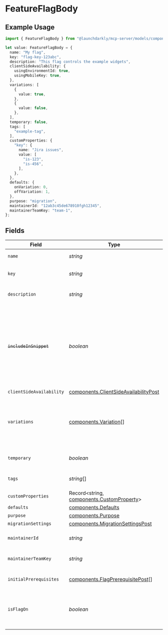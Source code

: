 # FeatureFlagBody

## Example Usage

```typescript
import { FeatureFlagBody } from "@launchdarkly/mcp-server/models/components";

let value: FeatureFlagBody = {
  name: "My flag",
  key: "flag-key-123abc",
  description: "This flag controls the example widgets",
  clientSideAvailability: {
    usingEnvironmentId: true,
    usingMobileKey: true,
  },
  variations: [
    {
      value: true,
    },
    {
      value: false,
    },
  ],
  temporary: false,
  tags: [
    "example-tag",
  ],
  customProperties: {
    "key": {
      name: "Jira issues",
      value: [
        "is-123",
        "is-456",
      ],
    },
  },
  defaults: {
    onVariation: 0,
    offVariation: 1,
  },
  purpose: "migration",
  maintainerId: "12ab3c45de678910fgh12345",
  maintainerTeamKey: "team-1",
};
```

## Fields

| Field                                                                                                                                                                                                                                                                                       | Type                                                                                                                                                                                                                                                                                        | Required                                                                                                                                                                                                                                                                                    | Description                                                                                                                                                                                                                                                                                 | Example                                                                                                                                                                                                                                                                                     |
| ------------------------------------------------------------------------------------------------------------------------------------------------------------------------------------------------------------------------------------------------------------------------------------------- | ------------------------------------------------------------------------------------------------------------------------------------------------------------------------------------------------------------------------------------------------------------------------------------------- | ------------------------------------------------------------------------------------------------------------------------------------------------------------------------------------------------------------------------------------------------------------------------------------------- | ------------------------------------------------------------------------------------------------------------------------------------------------------------------------------------------------------------------------------------------------------------------------------------------- | ------------------------------------------------------------------------------------------------------------------------------------------------------------------------------------------------------------------------------------------------------------------------------------------- |
| `name`                                                                                                                                                                                                                                                                                      | *string*                                                                                                                                                                                                                                                                                    | :heavy_check_mark:                                                                                                                                                                                                                                                                          | A human-friendly name for the feature flag                                                                                                                                                                                                                                                  | My flag                                                                                                                                                                                                                                                                                     |
| `key`                                                                                                                                                                                                                                                                                       | *string*                                                                                                                                                                                                                                                                                    | :heavy_check_mark:                                                                                                                                                                                                                                                                          | A unique key used to reference the flag in your code                                                                                                                                                                                                                                        | flag-key-123abc                                                                                                                                                                                                                                                                             |
| `description`                                                                                                                                                                                                                                                                               | *string*                                                                                                                                                                                                                                                                                    | :heavy_minus_sign:                                                                                                                                                                                                                                                                          | Description of the feature flag. Defaults to an empty string.                                                                                                                                                                                                                               | This flag controls the example widgets                                                                                                                                                                                                                                                      |
| ~~`includeInSnippet`~~                                                                                                                                                                                                                                                                      | *boolean*                                                                                                                                                                                                                                                                                   | :heavy_minus_sign:                                                                                                                                                                                                                                                                          | : warning: ** DEPRECATED **: This will be removed in a future release, please migrate away from it as soon as possible.<br/><br/>Deprecated, use <code>clientSideAvailability</code>. Whether this flag should be made available to the client-side JavaScript SDK. Defaults to <code>false</code>. |                                                                                                                                                                                                                                                                                             |
| `clientSideAvailability`                                                                                                                                                                                                                                                                    | [components.ClientSideAvailabilityPost](../../models/components/clientsideavailabilitypost.md)                                                                                                                                                                                              | :heavy_minus_sign:                                                                                                                                                                                                                                                                          | N/A                                                                                                                                                                                                                                                                                         |                                                                                                                                                                                                                                                                                             |
| `variations`                                                                                                                                                                                                                                                                                | [components.Variation](../../models/components/variation.md)[]                                                                                                                                                                                                                              | :heavy_minus_sign:                                                                                                                                                                                                                                                                          | An array of possible variations for the flag. The variation values must be unique. If omitted, two boolean variations of <code>true</code> and <code>false</code> will be used.                                                                                                             | [<br/>{<br/>"value": true<br/>},<br/>{<br/>"value": false<br/>}<br/>]                                                                                                                                                                                                                       |
| `temporary`                                                                                                                                                                                                                                                                                 | *boolean*                                                                                                                                                                                                                                                                                   | :heavy_minus_sign:                                                                                                                                                                                                                                                                          | Whether the flag is a temporary flag. Defaults to <code>true</code>.                                                                                                                                                                                                                        | false                                                                                                                                                                                                                                                                                       |
| `tags`                                                                                                                                                                                                                                                                                      | *string*[]                                                                                                                                                                                                                                                                                  | :heavy_minus_sign:                                                                                                                                                                                                                                                                          | Tags for the feature flag. Defaults to an empty array.                                                                                                                                                                                                                                      | [<br/>"example-tag"<br/>]                                                                                                                                                                                                                                                                   |
| `customProperties`                                                                                                                                                                                                                                                                          | Record<string, [components.CustomProperty](../../models/components/customproperty.md)>                                                                                                                                                                                                      | :heavy_minus_sign:                                                                                                                                                                                                                                                                          | N/A                                                                                                                                                                                                                                                                                         |                                                                                                                                                                                                                                                                                             |
| `defaults`                                                                                                                                                                                                                                                                                  | [components.Defaults](../../models/components/defaults.md)                                                                                                                                                                                                                                  | :heavy_minus_sign:                                                                                                                                                                                                                                                                          | N/A                                                                                                                                                                                                                                                                                         |                                                                                                                                                                                                                                                                                             |
| `purpose`                                                                                                                                                                                                                                                                                   | [components.Purpose](../../models/components/purpose.md)                                                                                                                                                                                                                                    | :heavy_minus_sign:                                                                                                                                                                                                                                                                          | Purpose of the flag                                                                                                                                                                                                                                                                         | migration                                                                                                                                                                                                                                                                                   |
| `migrationSettings`                                                                                                                                                                                                                                                                         | [components.MigrationSettingsPost](../../models/components/migrationsettingspost.md)                                                                                                                                                                                                        | :heavy_minus_sign:                                                                                                                                                                                                                                                                          | N/A                                                                                                                                                                                                                                                                                         |                                                                                                                                                                                                                                                                                             |
| `maintainerId`                                                                                                                                                                                                                                                                              | *string*                                                                                                                                                                                                                                                                                    | :heavy_minus_sign:                                                                                                                                                                                                                                                                          | The ID of the member who maintains this feature flag                                                                                                                                                                                                                                        | 12ab3c45de678910fgh12345                                                                                                                                                                                                                                                                    |
| `maintainerTeamKey`                                                                                                                                                                                                                                                                         | *string*                                                                                                                                                                                                                                                                                    | :heavy_minus_sign:                                                                                                                                                                                                                                                                          | The key of the team that maintains this feature flag                                                                                                                                                                                                                                        | team-1                                                                                                                                                                                                                                                                                      |
| `initialPrerequisites`                                                                                                                                                                                                                                                                      | [components.FlagPrerequisitePost](../../models/components/flagprerequisitepost.md)[]                                                                                                                                                                                                        | :heavy_minus_sign:                                                                                                                                                                                                                                                                          | Initial set of prerequisite flags for all environments                                                                                                                                                                                                                                      |                                                                                                                                                                                                                                                                                             |
| `isFlagOn`                                                                                                                                                                                                                                                                                  | *boolean*                                                                                                                                                                                                                                                                                   | :heavy_minus_sign:                                                                                                                                                                                                                                                                          | Whether to automatically turn the flag on across all environments at creation. Defaults to <code>false</code>.                                                                                                                                                                              |                                                                                                                                                                                                                                                                                             |